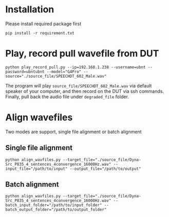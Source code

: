 # Installation
Please install required package first
```
pip install -r requirement.txt
```

# Play, record pull wavefile from DUT
```
python play_record_pull.py --ip=192.168.1.238 --username=ubnt --password=ubntubnt --model="G4Pro" --source="./source_file/SPEECHDT_602_Male.wav"

```

The program will play `source_file/SPEECHDT_602_Male.wav` via default speaker of your computer, and then record on the DUT via ssh commands.
Finally, pull back the audio file under `degraded_file` folder.


# Align wavefiles
Two modes are support, single file alignment or batch alignment
## Single file alignment
```
python align_wavfiles.py --target_file="./source_file/Dyna-Src_P835_4_sentences_4convergence_16000Hz.wav" --input_file="/path/to/input" --output_file="/path/to/output"
```
## Batch alignment
```
python align_wavfiles.py --target_file="./source_file/Dyna-Src_P835_4_sentences_4convergence_16000Hz.wav" --batch_input_folder="/path/to/input_folder" --batch_output_folder="/path/to/output_folder"
```
